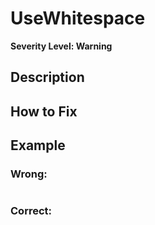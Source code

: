 ﻿# UseWhitespace
**Severity Level: Warning**

## Description

## How to Fix

## Example
### Wrong:
```PowerShell

```

### Correct:
```PowerShell

```
